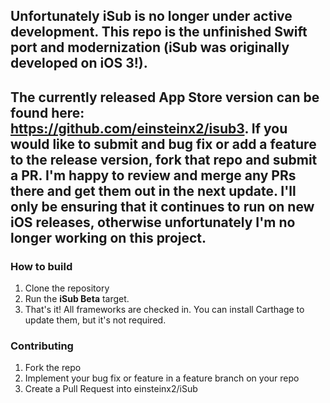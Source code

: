 ## Unfortunately iSub is no longer under active development. This repo is the unfinished Swift port and modernization (iSub was originally developed on iOS 3!). 
## The currently released App Store version can be found here: https://github.com/einsteinx2/isub3. If you would like to submit and bug fix or add a feature to the release version, fork that repo and submit a PR. I'm happy to review and merge any PRs there and get them out in the next update. I'll only be ensuring that it continues to run on new iOS releases, otherwise unfortunately I'm no longer working on this project. 

### How to build
1. Clone the repository
2. Run the **iSub Beta** target.
3. That's it! All frameworks are checked in. You can install Carthage to update them, but it's not required.

### Contributing
1. Fork the repo
2. Implement your bug fix or feature in a feature branch on your repo
3. Create a Pull Request into einsteinx2/iSub
